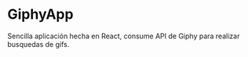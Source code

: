 # GiphyApp

Sencilla aplicación hecha en React, consume API de Giphy para realizar busquedas de gifs.
